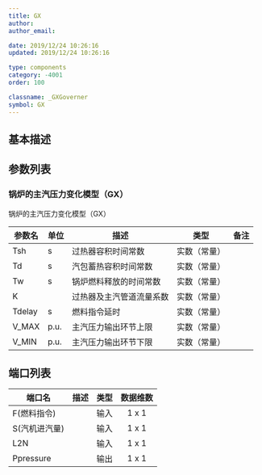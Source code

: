 ```yaml
---
title: GX
author:
author_email:

date: 2019/12/24 10:26:16
updated: 2019/12/24 10:26:16

type: components
category: -4001
order: 100

classname: _GXGoverner
symbol: GX
---
```


## 基本描述

## 参数列表

### 锅炉的主汽压力变化模型（GX）

锅炉的主汽压力变化模型（GX）


| 参数名 | 单位 | 描述 | 类型 | 备注 |
| ------ | ---- | ---- |:----:| ---- |
| Tsh | s | 过热器容积时间常数 | 实数（常量） |  |
| Td | s | 汽包蓄热容积时间常数 | 实数（常量） |  |
| Tw | s | 锅炉燃料释放的时间常数 | 实数（常量） |  |
| K |  | 过热器及主汽管道流量系数 | 实数（常量） |  |
| Tdelay | s | 燃料指令延时 | 实数（常量） |  |
| V_MAX | p.u. | 主汽压力输出环节上限 | 实数（常量） |  |
| V_MIN | p.u. | 主汽压力输出环节下限 | 实数（常量） |  |



## 端口列表

| 端口名 | 描述 | 类型 | 数据维数 |
| ------ | ---- |:----:|:--------:|
| F(燃料指令) |  | 输入 | 1 x 1 |
| S(汽机进汽量) |  | 输入 | 1 x 1 |
| L2N |  | 输入 | 1 x 1 |
| Ppressure |  | 输出 | 1 x 1 |





